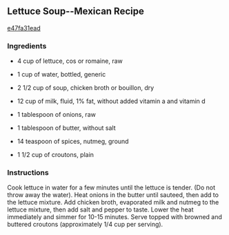 ## Lettuce Soup--Mexican Recipe

[e47fa31ead](http://www.food.com/recipe/lettuce-soup-mexican-recipe-182296)

### Ingredients

 - 4 cup of lettuce, cos or romaine, raw

 - 1 cup of water, bottled, generic

 - 2 1/2 cup of soup, chicken broth or bouillon, dry

 - 12 cup of milk, fluid, 1% fat, without added vitamin a and vitamin d

 - 1 tablespoon of onions, raw

 - 1 tablespoon of butter, without salt

 - 14 teaspoon of spices, nutmeg, ground

 - 1 1/2 cup of croutons, plain

### Instructions

Cook lettuce in water for a few minutes until the lettuce is tender. (Do not throw away the water). Heat onions in the butter until sauteed, then add to the lettuce mixture. Add chicken broth, evaporated milk and nutmeg to the lettuce mixture, then add salt and pepper to taste. Lower the heat immediately and simmer for 10-15 minutes. Serve topped with browned and buttered croutons (approximately 1/4 cup per serving).